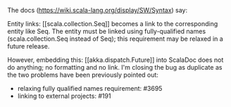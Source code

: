 The docs (https://wiki.scala-lang.org/display/SW/Syntax) say:

Entity links: [[scala.collection.Seq]] becomes a link to the corresponding entity like Seq. The entity must be linked using fully-qualified names (scala.collection.Seq instead of Seq); this requirement may be relaxed in a future release.

However, embedding this:
[[akka.dispatch.Future]]
into ScalaDoc does not do anything; no formatting and no link.
I'm closing the bug as duplicate as the two problems have been previously pointed out:
- relaxing fully qualified names requirement: #3695
- linking to external projects: #191
